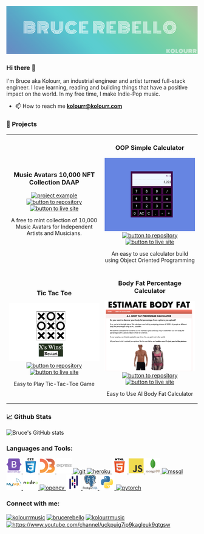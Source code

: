 [![Bruce Rebello's GitHub Banner](./images/brucerebello.png)](https://kolourr.com)


### Hi there 👋

I'm Bruce aka Kolourr, an industrial engineer and artist turned full-stack engineer. I love learning, reading and building things that have a positive impact on the world. In my free time, I make Indie-Pop music. 

- 📫 How to reach me **kolourr@kolourr.com**
 

 ### 🔨 Projects 
<div align="center">
  <table>
      <tr>
        <td width="50%">
          <h3 align="center">Music Avatars 10,000 NFT Collection DAAP</h3>
          <p align="center">
            <a href="https://github.com/kolourr/Music-Avatars" target="_blank" rel="noreferrer"> <img src="https://raw.githubusercontent.com/kolourr/Music-Avatars/main/images/musicavatars.png" alt="project example"/> </a>
            <span> <a href="https://github.com/bytesbybianca/sentiment-analysis" target="_blank" rel="noreferrer""><img src="https://img.shields.io/static/v1?label=|&message=REPO&color=23555f&style=plastic&logo=github&logo-color=white"" alt="button to repository" height ="25px"></a> <a href="https://www.musicavatars.org/" target="_blank" rel="noreferrer"><img src="https://img.shields.io/website?url=https%3A%2F%2Fwww.musicavatars.org%2F" alt="button to live site" height="25px"></a> </span>
            <p align="center">
              A free to mint collection of 10,000 Music Avatars for Independent Artists and Musicians.
            </p>
          </p>
        </td>
        <td width="50%">
          <h3 align="center">OOP Simple Calculator</h3>
          <p align="center">
            <a href="https://kolourr.github.io/100devs-calculator/" target="_blank" rel="noreferrer"> <img src="https://raw.githubusercontent.com/kolourr/100devs-calculator/answer/images/js-calculator-example.png" alt="project example"/> </a>
            <span> <a href="https://github.com/kolourr/100devs-calculator/tree/answer#readme" target="_blank" rel="noreferrer""><img src="https://img.shields.io/static/v1?label=|&message=REPO&color=23555f&style=plastic&logo=github&logo-color=white"" alt="button to repository" height ="25px"></a> <a href="https://kolourr.github.io/100devs-calculator" target="_blank" rel="noreferrer"><img src="https://img.shields.io/website?url=https%3A%2F%2Fgithub.com%2Fkolourr%2F100devs-calculator%2Ftree%2Fanswer" alt="button to live site" height="25px"></a> </span>
            <p align="center">
              An easy to use calculator build using Object Oriented Programming
            </p>
          </p>
        </td>
      </tr>
      <tr>
        <td width="50%">
          <h3 align="center">Tic Tac Toe</h3>
          <p align="center">
            <a href="https://kolourr.github.io/tictactoe/" target="_blank" rel="noreferrer"> <img src="https://raw.githubusercontent.com/kolourr/tictactoe/main/tictactoe.png" alt="project example"/> </a>
            <span> <a href="https://github.com/kolourr/tictactoe" target="_blank" rel="noreferrer""><img src="https://img.shields.io/static/v1?label=|&message=REPO&color=23555f&style=plastic&logo=github&logo-color=white"" alt="button to repository" height ="25px"></a> <a href="https://kolourr.github.io/tictactoe/" target="_blank" rel="noreferrer"><img src="https://img.shields.io/website?url=https%3A%2F%2Fwww.estimatebodyfat.com%2F" alt="button to live site" height="25px"></a></span>
            <p align="center">
              Easy to Play Tic-Tac-Toe Game
            </p>
          </p>
        </td>
        <td width="50%">
          <h3 align="center">Body Fat Percentage Calculator</h3>
          <p align="center">
            <a href="https://www.estimatebodyfat.com/" target="_blank" rel="noreferrer"> <img src="https://raw.githubusercontent.com/kolourr/bodyfatpercentagecalculator/master/bodyfatcalculator.png" alt="project example"/> </a>
            <span> <a href="https://github.com/kolourr/bodyfatpercentagecalculator" target="_blank" rel="noreferrer""><img src="https://img.shields.io/static/v1?label=|&message=REPO&color=23555f&style=plastic&logo=github&logo-color=white" alt="button to repository" height ="25px"></a> <a href="https://www.estimatebodyfat.com/" target="_blank" rel="noreferrer"><img src="https://img.shields.io/website?url=https%3A%2F%2Fwww.estimatebodyfat.com%2F" alt="button to live site" height="25px"></a> </span>
            <p align="center">
              Easy to Use AI Body Fat Calculator
            </p>
          </p>
        </td>
      </tr>
  </table>
</div>


 ### 📈  Github Stats 

![Bruce's GitHub stats](https://github-readme-stats.vercel.app/api?username=kolourr&show_icons=true&layout=compact&theme=tokyonight)


 


 

<h3 align="left">Languages and Tools:</h3>
<p align="left"> <a href="https://getbootstrap.com" target="_blank" rel="noreferrer"> <img src="https://raw.githubusercontent.com/devicons/devicon/master/icons/bootstrap/bootstrap-plain-wordmark.svg" alt="bootstrap" width="40" height="40"/> </a> <a href="https://www.w3schools.com/css/" target="_blank" rel="noreferrer"> <img src="https://raw.githubusercontent.com/devicons/devicon/master/icons/css3/css3-original-wordmark.svg" alt="css3" width="40" height="40"/> </a> <a href="https://d3js.org/" target="_blank" rel="noreferrer"> <img src="https://raw.githubusercontent.com/devicons/devicon/master/icons/d3js/d3js-original.svg" alt="d3js" width="40" height="40"/> </a> <a href="https://expressjs.com" target="_blank" rel="noreferrer"> <img src="https://raw.githubusercontent.com/devicons/devicon/master/icons/express/express-original-wordmark.svg" alt="express" width="40" height="40"/> </a> <a href="https://git-scm.com/" target="_blank" rel="noreferrer"> <img src="https://www.vectorlogo.zone/logos/git-scm/git-scm-icon.svg" alt="git" width="40" height="40"/> </a> <a href="https://heroku.com" target="_blank" rel="noreferrer"> <img src="https://www.vectorlogo.zone/logos/heroku/heroku-icon.svg" alt="heroku" width="40" height="40"/> </a> <a href="https://www.w3.org/html/" target="_blank" rel="noreferrer"> <img src="https://raw.githubusercontent.com/devicons/devicon/master/icons/html5/html5-original-wordmark.svg" alt="html5" width="40" height="40"/> </a> <a href="https://developer.mozilla.org/en-US/docs/Web/JavaScript" target="_blank" rel="noreferrer"> <img src="https://raw.githubusercontent.com/devicons/devicon/master/icons/javascript/javascript-original.svg" alt="javascript" width="40" height="40"/> </a> <a href="https://www.mongodb.com/" target="_blank" rel="noreferrer"> <img src="https://raw.githubusercontent.com/devicons/devicon/master/icons/mongodb/mongodb-original-wordmark.svg" alt="mongodb" width="40" height="40"/> </a> <a href="https://www.microsoft.com/en-us/sql-server" target="_blank" rel="noreferrer"> <img src="https://www.svgrepo.com/show/303229/microsoft-sql-server-logo.svg" alt="mssql" width="40" height="40"/> </a> <a href="https://www.mysql.com/" target="_blank" rel="noreferrer"> <img src="https://raw.githubusercontent.com/devicons/devicon/master/icons/mysql/mysql-original-wordmark.svg" alt="mysql" width="40" height="40"/> </a> <a href="https://nodejs.org" target="_blank" rel="noreferrer"> <img src="https://raw.githubusercontent.com/devicons/devicon/master/icons/nodejs/nodejs-original-wordmark.svg" alt="nodejs" width="40" height="40"/> </a> <a href="https://opencv.org/" target="_blank" rel="noreferrer"> <img src="https://www.vectorlogo.zone/logos/opencv/opencv-icon.svg" alt="opencv" width="40" height="40"/> </a> <a href="https://pandas.pydata.org/" target="_blank" rel="noreferrer"> <img src="https://raw.githubusercontent.com/devicons/devicon/2ae2a900d2f041da66e950e4d48052658d850630/icons/pandas/pandas-original.svg" alt="pandas" width="40" height="40"/> </a> <a href="https://www.postgresql.org" target="_blank" rel="noreferrer"> <img src="https://raw.githubusercontent.com/devicons/devicon/master/icons/postgresql/postgresql-original-wordmark.svg" alt="postgresql" width="40" height="40"/> </a> <a href="https://www.python.org" target="_blank" rel="noreferrer"> <img src="https://raw.githubusercontent.com/devicons/devicon/master/icons/python/python-original.svg" alt="python" width="40" height="40"/> </a> <a href="https://pytorch.org/" target="_blank" rel="noreferrer"> <img src="https://www.vectorlogo.zone/logos/pytorch/pytorch-icon.svg" alt="pytorch" width="40" height="40"/> </a> </p>


<h3 align="left">Connect with me:</h3>
<p align="left">
<a href="https://twitter.com/kolourrmusic" target="blank"><img align="center" src="https://raw.githubusercontent.com/rahuldkjain/github-profile-readme-generator/master/src/images/icons/Social/twitter.svg" alt="kolourrmusic" height="30" width="40" /></a>
<a href="https://linkedin.com/in/brucerebello" target="blank"><img align="center" src="https://raw.githubusercontent.com/rahuldkjain/github-profile-readme-generator/master/src/images/icons/Social/linked-in-alt.svg" alt="brucerebello" height="30" width="40" /></a>
<a href="https://instagram.com/kolourrmusic" target="blank"><img align="center" src="https://raw.githubusercontent.com/rahuldkjain/github-profile-readme-generator/master/src/images/icons/Social/instagram.svg" alt="kolourrmusic" height="30" width="40" /></a>
<a href="https://www.youtube.com/c/https://www.youtube.com/channel/uckpuig7ip9kagleuk9qtgsw" target="blank"><img align="center" src="https://raw.githubusercontent.com/rahuldkjain/github-profile-readme-generator/master/src/images/icons/Social/youtube.svg" alt="https://www.youtube.com/channel/uckpuig7ip9kagleuk9qtgsw" height="30" width="40" /></a>
</p>
